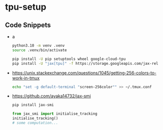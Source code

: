 # tpu-setup

## Code Snippets

* a
  ```bash
  python3.10 -m venv .venv
  source .venv/bin/activate
  ```

  ```bash
  pip install -U pip setuptools wheel google-cloud-tpu
  pip install -U "jax[tpu]" -f https://storage.googleapis.com/jax-releases/libtpu_releases.html
  ```

* https://unix.stackexchange.com/questions/1045/getting-256-colors-to-work-in-tmux
  ```bash
  echo "set -g default-terminal "screen-256color"" >> ~/.tmux.conf
  ```

* https://github.com/ayaka14732/jax-smi
  ```bash
  pip install jax-smi
  ```
  
  ```python
  from jax_smi import initialise_tracking
  initialise_tracking()
  # some computation...
  ```
